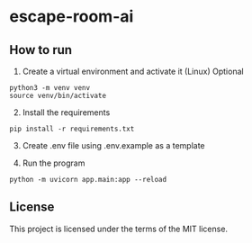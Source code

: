 # escape-room-ai

## How to run

1. Create a virtual environment and activate it (Linux) Optional
```
python3 -m venv venv
source venv/bin/activate
```
2. Install the requirements
```
pip install -r requirements.txt
```
3. Create .env file using .env.example as a template

4. Run the program
```
python -m uvicorn app.main:app --reload
```


## License

This project is licensed under the terms of the MIT license.
